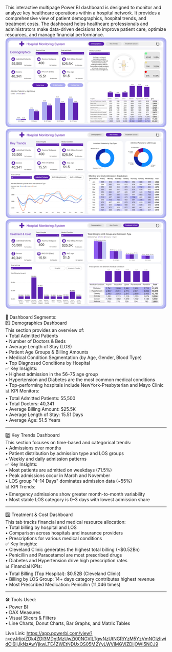 This interactive multipage Power BI dashboard is designed to monitor and analyze key healthcare operations within a hospital network. It provides a comprehensive view of patient demographics, hospital trends, and treatment costs. The dashboard helps healthcare professionals and administrators make data-driven decisions to improve patient care, optimize resources, and manage financial performance.
![Patient-Demographics](./Patient-Demographics.png)
![Key-trends](./Key-trends.png)
![Treatment-&-cost](./Treatment-&-cost.png)

🧩 Dashboard Segments:  
1️⃣ Demographics Dashboard  
This section provides an overview of:  
•	Total Admitted Patients  
•	Number of Doctors & Beds  
•	Average Length of Stay (LOS)  
•	Patient Age Groups & Billing Amounts  
•	Medical Condition Segmentation (by Age, Gender, Blood Type)  
•	Top Diagnosed Conditions by Hospital  
✅ Key Insights:  
•	Highest admission in the 56–75 age group  
•	Hypertension and Diabetes are the most common medical conditions  
•	Top-performing hospitals include NewYork-Presbyterian and Mayo Clinic  
📊 KPI Monitors:  
•	Total Admitted Patients: 55,500  
•	Total Doctors: 40,341  
•	Average Billing Amount: $25.5K  
•	Average Length of Stay: 15.51 Days  
•	Average Age: 51.5 Years
________________________________________

2️⃣ Key Trends Dashboard  
This section focuses on time-based and categorical trends:  
•	Admissions over months  
•	Patient distribution by admission type and LOS groups  
•	Weekly and daily admission patterns  
✅ Key Insights:  
•	Most patients are admitted on weekdays (71.5%)  
•	Peak admissions occur in March and November  
•	LOS group "4–14 Days" dominates admission data (~55%)  
📊 KPI Trends:  
•	Emergency admissions show greater month-to-month variability  
•	Most stable LOS category is 0–3 days with lowest admission share
________________________________________

3️⃣ Treatment & Cost Dashboard  
This tab tracks financial and medical resource allocation:  
•	Total billing by hospital and LOS  
•	Comparison across hospitals and insurance providers  
•	Prescriptions for various medical conditions  
✅ Key Insights:  
•	Cleveland Clinic generates the highest total billing (~$0.52Bn)  
•	Penicillin and Paracetamol are most prescribed drugs  
•	Diabetes and Hypertension drive high prescription rates  
📊 Financial KPIs:  
•	Total Billing (Top Hospital): $0.52B (Cleveland Clinic)  
•	Billing by LOS Group: 14+ days category contributes highest revenue  
•	Most Prescribed Medication: Penicillin (11,046 times)
________________________________________

🛠️ Tools Used:  
•	Power BI  
•	DAX Measures  
•	Visual Slicers & Filters  
•	Line Charts, Donut Charts, Bar Graphs, and Matrix Tables  

Live Link: https://app.powerbi.com/view?r=eyJrIjoiZDk4ZDI3MDgtMzUwZi00NGVlLTgwNzUtNGRiYzM5YzVmNGIzIiwidCI6IjJkNzAwYjkwLTE4ZWEtNDUxOS05M2YyLWViMGViZDljOWI5NCJ9
